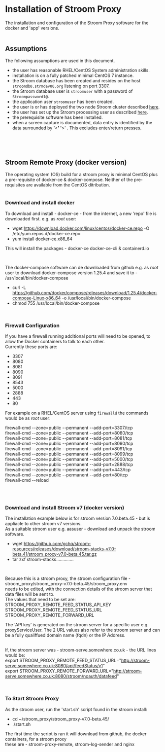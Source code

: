 # Installation of Stroom Proxy
The installation and configuration of the Stroom Proxy software for the docker and 'app' versions.  
&nbsp;


## Assumptions
The following assumptions are used in this document.
- the user has reasonable RHEL/CentOS System administration skills.
- installation is on a fully patched minimal CentOS 7 instance.
- the Stroom database has been created and resides on the host `stroomdb0.strmdev00.org` listening on port 3307.
- the Stroom database user is `stroomuser` with a password of `Stroompassword1@`.
- the application user `stroomuser` has been created.
- the user is or has deployed the two node Stroom cluster described [here](InstallHowTo.md#storage-scenario "HOWTO Storage Scenario").
- the user has set up the Stroom processing user as described [here](InstallProcessingUserSetupHowTo.md "Processing User Setup").
- the prerequisite software has been installed.
- when a screen capture is documented, data entry is identified by the data surrounded by '<__' '__>' . This excludes enter/return presses.  

&nbsp;  

&nbsp;  

## Stroom Remote Proxy (docker version)

The operating system (OS) build for a stroom proxy is minimal CentOS plus a pre-requisite of docker-ce & docker-compose.
Neither of the pre-requisites are available from the CentOS ditribution.  
&nbsp;  


### Download and install docker
To download and install - docker-ce - from the internet, a new 'repo' file is downloaded first. 
e.g. as *root* user:
&nbsp;  

- wget https://download.docker.com/linux/centos/docker-ce.repo -O /etc/yum.repos.d/docker-ce.repo
- yum install docker-ce.x86_64

This will install the packages - docker-ce docker-ce-cli & containerd.io

&nbsp;  

The docker-compose software can de downloaded from github 
e.g. as *root* user to download docker-compose version 1.25.4 and save it to -  /usr/local/bin/docker-compose 
- curl -L https://github.com/docker/compose/releases/download/1.25.4/docker-compose-Linux-x86_64 -o /usr/local/bin/docker-compose
- chmod 755 /usr/local/bin/docker-compose

&nbsp;  


### Firewall Configuration

If you have a firewall running additional ports will need to be opened, to allow the Docker containers to talk to each other.  
Currently these ports are:  

- 3307
- 8080
- 8081
- 8090
- 8091
- 8543
- 5000
- 2888
- 443
- 80

For example on a RHEL/CentOS server using `firewalld` the commands would be as *root* user:  

firewall-cmd --zone=public --permanent --add-port=3307/tcp  
firewall-cmd --zone=public --permanent --add-port=8080/tcp  
firewall-cmd --zone=public --permanent --add-port=8081/tcp  
firewall-cmd --zone=public --permanent --add-port=8090/tcp  
firewall-cmd --zone=public --permanent --add-port=8091/tcp  
firewall-cmd --zone=public --permanent --add-port=8099/tcp  
firewall-cmd --zone=public --permanent --add-port=5000/tcp  
firewall-cmd --zone=public --permanent --add-port=2888/tcp  
firewall-cmd --zone=public --permanent --add-port=443/tcp  
firewall-cmd --zone=public --permanent --add-port=80/tcp  
firewall-cmd --reload  

&nbsp;  
&nbsp;  

### Download and install Stroom v7 (docker version)
The installation example below is for stroom version 7.0.beta.45 - but is appliacle to other stroom v7 versions.  
As a suitable stroom user e.g. aasuser - download and unpack the stroom software. 

- wget https://github.com/gchq/stroom-resources/releases/download/stroom-stacks-v7.0-beta.41/stroom_proxy-v7.0-beta.45.tar.gz
- tar zxf stroom-stacks…………..

&nbsp;  

Because this is a stroom proxy, the stroom configuration file - stroom_proxy/stroom_proxy-v7.0-beta.45/stroom_proxy.env  
needs to be edited, with the connection details of the stroom server that data files will be sent to.  
The values that need to be set are:  
STROOM_PROXY_REMOTE_FEED_STATUS_API_KEY  
STROOM_PROXY_REMOTE_FEED_STATUS_URL  
STROOM_PROXY_REMOTE_FORWARD_URL  

The 'API key' is generated on the stroom server for a specific user e.g. proxyServiceUser. 
The 2 URL values also refer to the stroom server and can be a fully qualiffued domain name (fqdn) or the IP Address.  
&nbsp;  

If, the stroom server was - stroom-serve.somewhere.co.uk - the URL lines would be:  
export STROOM_PROXY_REMOTE_FEED_STATUS_URL="http://stroom-serve.somewhere.co.uk:8080/api/feedStatus/v1"  
export STROOM_PROXY_REMOTE_FORWARD_URL="http://stroom-serve.somewhere.co.uk:8080/stroom/noauth/datafeed"

&nbsp;  

### To Start Stroom Proxy
As the stroom user, run the 'start.sh' script found in the stroom install:

- cd ~/stroom_proxy/stroom_proxy-v7.0-beta.45/
- ./start.sh  

The first time the script is ran it will download from github, the docker containers, for a stroom proxy  
these are - stroom-proxy-remote, stroom-log-sender and nginx

&nbsp;  










